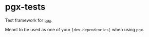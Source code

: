 # pgx-tests

Test framework for [`pgx`](https://crates.io/crates/pgx/).  

Meant to be used as one of your `[dev-dependencies]` when using `pgx`.